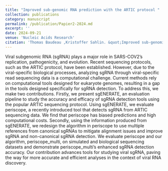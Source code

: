 ```yaml
---
title: "Improved sub-genomic RNA prediction with the ARTIC protocol "
collection: publications
category: manuscript
permalink: /publication/Papier2-2024.md
excerpt: ''
date: 2024-09-21
venue: 'Nucleic Acids Research'
citation: 'Thomas Baudeau ,Kristoffer Sahlin. &quot;Improved sub-genomic RNA prediction with the ARTIC protocol; <i>Nucleic Acids Research</i>.'
---
```


Viral subgenomic RNA (sgRNA) plays a major role in SARS-COV2’s replication, pathogenicity, and evolution. Recent sequencing protocols, such as the ARTIC protocol, have been established. However, due to the viral-specific biological processes, analyzing sgRNA through viral-specific read sequencing data is a computational challenge. Current methods rely on computational tools designed for eukaryote genomes, resulting in a gap in the tools designed specifically for sgRNA detection. To address this, we make two contributions. Firstly, we present sgENERATE, an evaluation pipeline to study the accuracy and efficacy of sgRNA detection tools using the popular ARTIC sequencing protocol. Using sgENERATE, we evaluate periscope, a recently introduced tool that detects sgRNA from ARTIC sequencing data. We find that periscope has biased predictions and high computational costs. Secondly, using the information produced from sgENERATE, we redesign the algorithm in periscope to use multiple references from canonical sgRNAs to mitigate alignment issues and improve sgRNA and non-canonical sgRNA detection. We evaluate periscope and our algorithm, periscope_multi, on simulated and biological sequencing datasets and demonstrate periscope_multi’s enhanced sgRNA detection accuracy. Our contribution advances tools for studying viral sgRNA, paving the way for more accurate and efficient analyses in the context of viral RNA discovery.